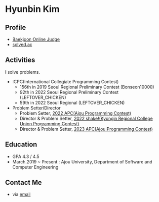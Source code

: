 # Hyunbin Kim


## Profile
- [Baekjoon Online Judge](https://www.acmicpc.net/user/akim9905)
- [solved.ac](https://solved.ac/profile/akim9905)

## Activities
I solve problems. 

- ICPC(International Collegiate Programming Contest)
  - 156th in 2019 Seoul Regional Preliminary Contest (Bonseon10000)
  - 92th in 2022 Seoul Regional Preliminary Contest (LEFTOVER_CHICKEN)
  - 59th in 2022 Seoul Regional (LEFTOVER_CHICKEN)
- Problem Setter/Director
  - Problem Setter, [2022 APC(Ajou Programming Contest)](https://www.acmicpc.net/category/detail/3219)
  - Director & Problem Setter, [2022 shake!(Kyongin Regional College Union Programming Contest)](https://www.acmicpc.net/category/detail/3557)
  - Director & Problem Setter, [2023 APC(Ajou Programming Contest)](https://www.acmicpc.net/category/848)

## Education
- GPA 4.3 / 4.5
- March.2019 ~ Present : Ajou University, Department of Software and Computer Engineering

## Contact Me
- via [email](mailto:akim9905@ajou.ac.kr)
